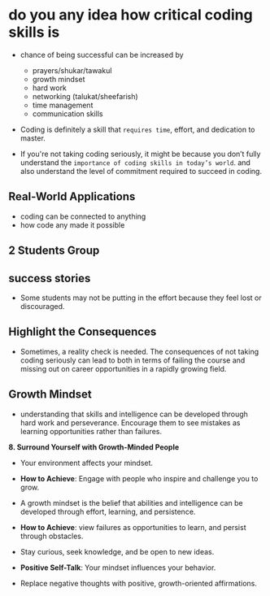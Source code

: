 # do you any idea how critical coding skills is
 
- chance of being successful can be increased by 
  - prayers/shukar/tawakul
  - growth mindset
  - hard work
  - networking (talukat/sheefarish)
  - time management
  - communication skills

- Coding is definitely a skill that `requires time`, effort, and dedication to master.

- If you're not taking coding seriously, it might be because you don’t fully understand the `importance of coding skills in today’s world`. and also understand the level of commitment required to succeed in coding.

## **Real-World Applications**

- coding can be connected to anything
- how code any made it possible

<!-- ## **Incorporate Interactive and Fun Projects**

after logic building it would be easier to create projects -->

## **2 Students Group**

## **success stories**

- Some students may not be putting in the effort because they feel lost or discouraged.

## **Highlight the Consequences**

- Sometimes, a reality check is needed. The consequences of not taking coding seriously can lead to both in terms of failing the course and missing out on career opportunities in a rapidly growing field.

## **Growth Mindset**

- understanding that skills and intelligence can be developed through hard work and perseverance. Encourage them to see mistakes as learning opportunities rather than failures.


**8. Surround Yourself with Growth-Minded People**

- Your environment affects your mindset.
- **How to Achieve**: Engage with people who inspire and challenge you to grow.


- A growth mindset is the belief that abilities and intelligence can be developed through effort, learning, and persistence.

- **How to Achieve**: view failures as opportunities to learn, and persist through obstacles.
- Stay curious, seek knowledge, and be open to new ideas.
- **Positive Self-Talk**: Your mindset influences your behavior.
- Replace negative thoughts with positive, growth-oriented affirmations.
